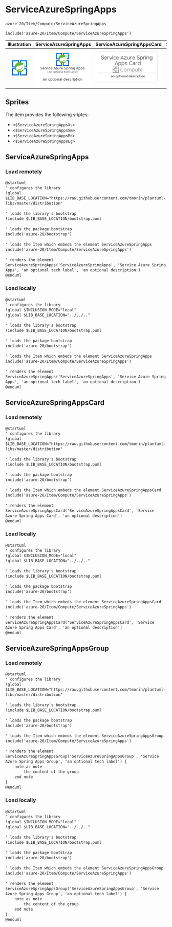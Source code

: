 # ServiceAzureSpringApps


```text
azure-20/Item/Compute/ServiceAzureSpringApps
```

```text
include('azure-20/Item/Compute/ServiceAzureSpringApps')
```



| Illustration | ServiceAzureSpringApps | ServiceAzureSpringAppsCard | ServiceAzureSpringAppsGroup |
| :---: | :---: | :---: | :---: |
| ![illustration for Illustration](../../../azure-20/Item/Compute/ServiceAzureSpringApps.png) | ![illustration for ServiceAzureSpringApps](../../../azure-20/Item/Compute/ServiceAzureSpringApps.Local.png) | ![illustration for ServiceAzureSpringAppsCard](../../../azure-20/Item/Compute/ServiceAzureSpringAppsCard.Local.png) | ![illustration for ServiceAzureSpringAppsGroup](../../../azure-20/Item/Compute/ServiceAzureSpringAppsGroup.Local.png) |



## Sprites
The item provides the following sriptes:

- `<$ServiceAzureSpringAppsXs>`
- `<$ServiceAzureSpringAppsSm>`
- `<$ServiceAzureSpringAppsMd>`
- `<$ServiceAzureSpringAppsLg>`





## ServiceAzureSpringApps

### Load remotely
```plantuml
@startuml
' configures the library
!global $LIB_BASE_LOCATION="https://raw.githubusercontent.com/tmorin/plantuml-libs/master/distribution"

' loads the library's bootstrap
!include $LIB_BASE_LOCATION/bootstrap.puml

' loads the package bootstrap
include('azure-20/bootstrap')

' loads the Item which embeds the element ServiceAzureSpringApps
include('azure-20/Item/Compute/ServiceAzureSpringApps')

' renders the element
ServiceAzureSpringApps('ServiceAzureSpringApps', 'Service Azure Spring Apps', 'an optional tech label', 'an optional description')
@enduml
```

### Load locally
```plantuml
@startuml
' configures the library
!global $INCLUSION_MODE="local"
!global $LIB_BASE_LOCATION="../../.."

' loads the library's bootstrap
!include $LIB_BASE_LOCATION/bootstrap.puml

' loads the package bootstrap
include('azure-20/bootstrap')

' loads the Item which embeds the element ServiceAzureSpringApps
include('azure-20/Item/Compute/ServiceAzureSpringApps')

' renders the element
ServiceAzureSpringApps('ServiceAzureSpringApps', 'Service Azure Spring Apps', 'an optional tech label', 'an optional description')
@enduml
```

## ServiceAzureSpringAppsCard

### Load remotely
```plantuml
@startuml
' configures the library
!global $LIB_BASE_LOCATION="https://raw.githubusercontent.com/tmorin/plantuml-libs/master/distribution"

' loads the library's bootstrap
!include $LIB_BASE_LOCATION/bootstrap.puml

' loads the package bootstrap
include('azure-20/bootstrap')

' loads the Item which embeds the element ServiceAzureSpringAppsCard
include('azure-20/Item/Compute/ServiceAzureSpringApps')

' renders the element
ServiceAzureSpringAppsCard('ServiceAzureSpringAppsCard', 'Service Azure Spring Apps Card', 'an optional description')
@enduml
```

### Load locally
```plantuml
@startuml
' configures the library
!global $INCLUSION_MODE="local"
!global $LIB_BASE_LOCATION="../../.."

' loads the library's bootstrap
!include $LIB_BASE_LOCATION/bootstrap.puml

' loads the package bootstrap
include('azure-20/bootstrap')

' loads the Item which embeds the element ServiceAzureSpringAppsCard
include('azure-20/Item/Compute/ServiceAzureSpringApps')

' renders the element
ServiceAzureSpringAppsCard('ServiceAzureSpringAppsCard', 'Service Azure Spring Apps Card', 'an optional description')
@enduml
```

## ServiceAzureSpringAppsGroup

### Load remotely
```plantuml
@startuml
' configures the library
!global $LIB_BASE_LOCATION="https://raw.githubusercontent.com/tmorin/plantuml-libs/master/distribution"

' loads the library's bootstrap
!include $LIB_BASE_LOCATION/bootstrap.puml

' loads the package bootstrap
include('azure-20/bootstrap')

' loads the Item which embeds the element ServiceAzureSpringAppsGroup
include('azure-20/Item/Compute/ServiceAzureSpringApps')

' renders the element
ServiceAzureSpringAppsGroup('ServiceAzureSpringAppsGroup', 'Service Azure Spring Apps Group', 'an optional tech label') {
    note as note
        the content of the group
    end note
}
@enduml
```

### Load locally
```plantuml
@startuml
' configures the library
!global $INCLUSION_MODE="local"
!global $LIB_BASE_LOCATION="../../.."

' loads the library's bootstrap
!include $LIB_BASE_LOCATION/bootstrap.puml

' loads the package bootstrap
include('azure-20/bootstrap')

' loads the Item which embeds the element ServiceAzureSpringAppsGroup
include('azure-20/Item/Compute/ServiceAzureSpringApps')

' renders the element
ServiceAzureSpringAppsGroup('ServiceAzureSpringAppsGroup', 'Service Azure Spring Apps Group', 'an optional tech label') {
    note as note
        the content of the group
    end note
}
@enduml
```

